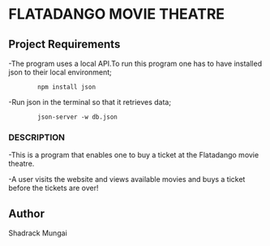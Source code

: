 # FLATADANGO MOVIE THEATRE


## Project Requirements

-The program uses a local API.To run this program one has to have installed json to their local environment;

            npm install json 
-Run json in the terminal so that it retrieves data;

            json-server -w db.json
### DESCRIPTION
-This is a program that enables one to buy a ticket at the Flatadango movie theatre.

-A user visits the website and views available movies and buys a ticket before the tickets are over!


## Author

Shadrack Mungai